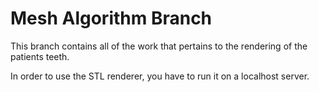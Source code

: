 Mesh Algorithm Branch
=====================

This branch contains all of the work that pertains to the rendering 
of the patients teeth.

In order to use the STL renderer, you have to run it on a localhost server.